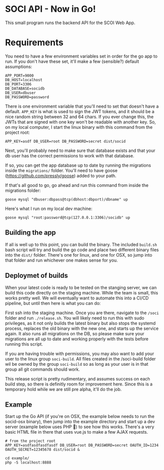 # SOCI API - Now in Go!

This small program runs the backend API for the SCOI Web App.

# Requirements

You need to have a few environment variables set in order for the go app to run. If you don't have these set, it'll make a few (sensible?) default assumptions:

```
APP_PORT=9000
DB_HOST=localhost
DB_PORT=3306
DB_DATABASE=socidb
DB_USER=dbuser
DB_PASSWORD=password
```

There is one environment variable that you'll need to set that doesn't have a default. `APP_KEY` is what is used to sign the JWT tokens, and it should be a nice random string between 32 and 64 chars. If you ever change this, the JWTs that are signed with one key won't be readable with another key. So, on my local computer, I start the linux binary with this command from the project root:

`APP_KEY=asdf DB_USER=root DB_PASSWORD=secret dist/socid`

Next, you'll probably need to make sure that database exists and that your db user has the correct permissions to work with that database.

If so, you can get the app database up to date by running the migrations inside the `migrations/` folder. You'll need to have goose (https://github.com/pressly/goose) added to your path.

If that's all good to go, go ahead and run this command from inside the migrations folder:

```
goose mysql "dbuser:dbpass@tcp(dbhost:dbport)/dbname" up
```

Here's what I run on my local dev machine:

```
goose mysql "root:password@tcp(127.0.0.1:3306)/socidb" up
```

## Building the app

If all is well up to this point, you can build the binary. The included `build.sh` bash script will try and build the go code and place two different binary files into the `dist/` folder. There's one for linux, and one for OSX, so jump into that folder and run whichever one makes sense for you.

## Deploymet of builds

When your latest code is ready to be tested on the stanging server, we can build this code directly on the staging machine. While the team is small, this works pretty well. We will eventually want to automate this into a CI/CD pipeline, but until then here is what you can do:

First ssh into the staging machine. Once you are there, navigate to the `/soci` folder and run `./release.sh`. You will likely need to run this with sudo privileges, as it not only builds the latest binary but also stops the systemd process, replaces the old binary with the new one, and starts up the service again. It also runs all migrations on the DB, so please make sure your migrations are all up to date and working properly with the tests before running this script.

If you are having trouble with permissions, you may also want to add your user to the linux group `soci-build`. All files created in the /soci-build folder wil be owned by the group `soci-build` so as long as your user is in that group all git commands should work.

This release script is pretty rudimentary, and assumes success on each build step, so there is definitly room for improvement here. Since this is a temporary hold while we are still pre alpha, it'll do the job.

## Example

Start up the Go API (if you're on OSX, the example below needs to run the socid-osx binary), then jump into the example directory and start up a dev server (example below uses PHP 🤔) to see how this works. There's a very basic HTML file in there that uses vue.js to make a few AJAX requests.

```
# from the project root
APP_KEY=asdfasdfasdfasdf DB_USER=root DB_PASSWORD=secret OAUTH_ID=1234 OAUTH_SECRET=12345678 dist/socid &

cd example/
php -S localhost:8888
```
